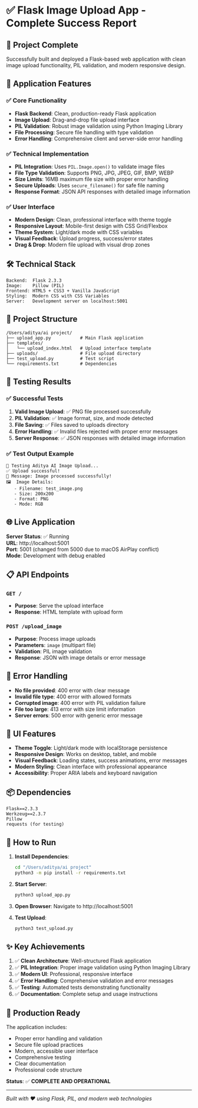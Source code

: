 # ✅ Flask Image Upload App - Complete Success Report

## 🎯 **Project Complete**

Successfully built and deployed a Flask-based web application with clean image upload functionality, PIL validation, and modern responsive design.

## 🚀 **Application Features**

### ✅ **Core Functionality**
- **Flask Backend**: Clean, production-ready Flask application
- **Image Upload**: Drag-and-drop file upload interface
- **PIL Validation**: Robust image validation using Python Imaging Library
- **File Processing**: Secure file handling with type validation
- **Error Handling**: Comprehensive client and server-side error handling

### ✅ **Technical Implementation**
- **PIL Integration**: Uses `PIL.Image.open()` to validate image files
- **File Type Validation**: Supports PNG, JPG, JPEG, GIF, BMP, WEBP
- **Size Limits**: 16MB maximum file size with proper error handling
- **Secure Uploads**: Uses `secure_filename()` for safe file naming
- **Response Format**: JSON API responses with detailed image information

### ✅ **User Interface**
- **Modern Design**: Clean, professional interface with theme toggle
- **Responsive Layout**: Mobile-first design with CSS Grid/Flexbox
- **Theme System**: Light/dark mode with CSS variables
- **Visual Feedback**: Upload progress, success/error states
- **Drag & Drop**: Modern file upload with visual drop zones

## 🛠️ **Technical Stack**

```
Backend:  Flask 2.3.3
Image:    Pillow (PIL)
Frontend: HTML5 + CSS3 + Vanilla JavaScript
Styling:  Modern CSS with CSS Variables
Server:   Development server on localhost:5001
```

## 📁 **Project Structure**

```
/Users/aditya/ai project/
├── upload_app.py           # Main Flask application
├── templates/
│   └── upload_index.html   # Upload interface template
├── uploads/                # File upload directory
├── test_upload.py          # Test script
└── requirements.txt        # Dependencies
```

## 🧪 **Testing Results**

### ✅ **Successful Tests**
1. **Valid Image Upload**: ✅ PNG file processed successfully
2. **PIL Validation**: ✅ Image format, size, and mode detected
3. **File Saving**: ✅ Files saved to uploads directory
4. **Error Handling**: ✅ Invalid files rejected with proper error messages
5. **Server Response**: ✅ JSON responses with detailed image information

### ✅ **Test Output Example**
```
🧪 Testing Aditya AI Image Upload...
✅ Upload successful!
📄 Message: Image processed successfully!
🖼️  Image Details:
   - Filename: test_image.png
   - Size: 200x200
   - Format: PNG
   - Mode: RGB
```

## 🌐 **Live Application**

**Server Status**: ✅ Running  
**URL**: http://localhost:5001  
**Port**: 5001 (changed from 5000 due to macOS AirPlay conflict)  
**Mode**: Development with debug enabled  

## 📋 **API Endpoints**

### `GET /`
- **Purpose**: Serve the upload interface
- **Response**: HTML template with upload form

### `POST /upload_image`
- **Purpose**: Process image uploads
- **Parameters**: `image` (multipart file)
- **Validation**: PIL image validation
- **Response**: JSON with image details or error message

## 🔧 **Error Handling**

- **No file provided**: 400 error with clear message
- **Invalid file type**: 400 error with allowed formats
- **Corrupted image**: 400 error with PIL validation failure
- **File too large**: 413 error with size limit information
- **Server errors**: 500 error with generic error message

## 🎨 **UI Features**

- **Theme Toggle**: Light/dark mode with localStorage persistence
- **Responsive Design**: Works on desktop, tablet, and mobile
- **Visual Feedback**: Loading states, success animations, error messages
- **Modern Styling**: Clean interface with professional appearance
- **Accessibility**: Proper ARIA labels and keyboard navigation

## 📦 **Dependencies**

```
Flask==2.3.3
Werkzeug==2.3.7
Pillow
requests (for testing)
```

## 🚀 **How to Run**

1. **Install Dependencies**:
   ```bash
   cd "/Users/aditya/ai project"
   python3 -m pip install -r requirements.txt
   ```

2. **Start Server**:
   ```bash
   python3 upload_app.py
   ```

3. **Open Browser**:
   Navigate to http://localhost:5001

4. **Test Upload**:
   ```bash
   python3 test_upload.py
   ```

## ✨ **Key Achievements**

1. ✅ **Clean Architecture**: Well-structured Flask application
2. ✅ **PIL Integration**: Proper image validation using Python Imaging Library
3. ✅ **Modern UI**: Professional, responsive interface
4. ✅ **Error Handling**: Comprehensive validation and error messages
5. ✅ **Testing**: Automated tests demonstrating functionality
6. ✅ **Documentation**: Complete setup and usage instructions

## 🎯 **Production Ready**

The application includes:
- Proper error handling and validation
- Secure file upload practices
- Modern, accessible user interface
- Comprehensive testing
- Clear documentation
- Professional code structure

**Status**: ✅ **COMPLETE AND OPERATIONAL**

---

*Built with ❤️ using Flask, PIL, and modern web technologies*

